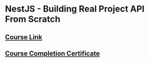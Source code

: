 # NestJS - Building Real Project API From Scratch

## [Course Link](https://www.udemy.com/course/nestjs-building-real-project-api-from-scratch/)

## [Course Completion Certificate]()
